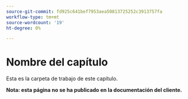 ```yaml
---
source-git-commit: fd925c641bef7953aea50813725252c3913757fa
workflow-type: tm+mt
source-wordcount: '19'
ht-degree: 0%

---
```

# Nombre del capítulo

Esta es la carpeta de trabajo de este capítulo.

**Nota: esta página no se ha publicado en la documentación del cliente.**
